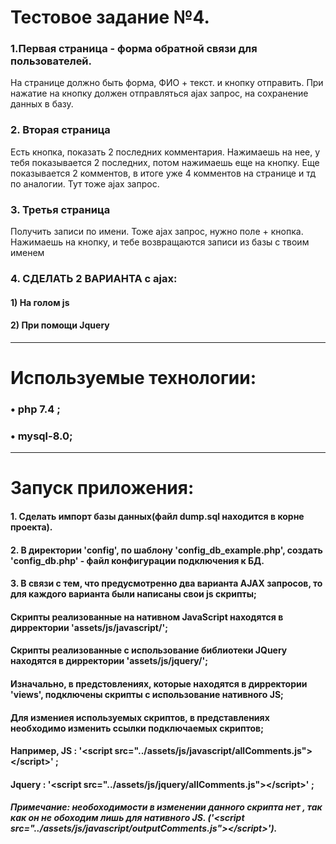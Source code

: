 # Тестовое задание №4.

### 1.Первая страница - форма обратной связи для пользователей.
На странице должно быть форма, ФИО + текст. и кнопку отправить.
При нажатие на кнопку должен отправляться ajax запрос, на сохранение данных в базу.

### 2. Вторая страница

Есть кнопка, показать 2 последних комментария.
Нажимаешь на нее, у тебя показывается 2 последних, потом нажимаешь еще на кнопку.
Еще показывается 2 комментов, в итоге уже 4 комментов на странице и тд по аналогии.
Тут тоже ajax запрос.

### 3. Третья страница

Получить записи по имени. Тоже ajax запрос, нужно поле + кнопка. Нажимаешь на кнопку, и тебе возвращаются записи из базы с твоим именем

### 4. СДЕЛАТЬ 2 ВАРИАНТА c ajax:
#### 1) На голом js
#### 2) При помощи Jquery

<hr>

# Используемые технологии:
### • php 7.4 ;
### • mysql-8.0;

<hr>

# Запуск приложения:

#### 1. Сделать импорт базы данных(файл dump.sql находится в корне проекта).
#### 2. В директории 'config', по шаблону 'config_db_example.php', создать 'config_db.php' - файл конфигурации подключения к БД.
#### 3. В связи с тем, что предусмотренно два варианта AJAX запросов, то для каждого варианта были написаны свои  js скрипты;
#### Скрипты реализованные на нативном JavaScript находятся в дирректории 'assets/js/javascript/';
#### Скрипты реализованные с использование библиотеки JQuery находятся в дирректории 'assets/js/jquery/';
#### Изначально, в предстовлениях, которые находятся в дирректории 'views',  подключены скрипты с использование нативного JS;
#### Для измениея используемых скриптов, в представлениях необходимо изменить ссылки подключаемых скриптов;
#### Например, JS : '\<script src="../assets/js/javascript/allComments.js">\</script>' ;
#### Jquery : '\<script src="../assets/js/jquery/allComments.js">\</script>' ;

##### Примечание: необоходимости в изменении данного скрипта нет , так как он не обоходим лишь для нативного JS. ('\<script src="../assets/js/javascript/outputComments.js">\</script>'). 

